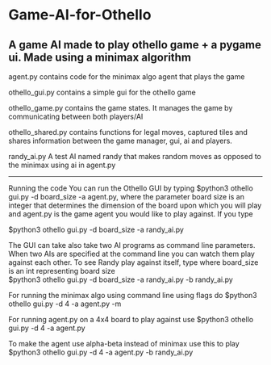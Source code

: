 # Game-AI-for-Othello
A game AI made to play othello game + a pygame ui. Made using a minimax algorithm
-----------------------------------------

agent.py contains code for the minimax algo agent that plays the game

othello_gui.py contains a simple gui for the othello game

othello_game.py contains the game states. It manages the game by communicating between both players/AI

othello_shared.py contains functions for legal moves, captured tiles and shares information between the game manager, gui, ai and players.

randy_ai.py A test AI named randy that makes random moves as opposed to the minimax using ai in agent.py

-------------------------------------------
Running the code
You can run the Othello GUI by typing $python3 othello gui.py -d board_size -a
agent.py, where the parameter board size is an integer that determines the dimension of the board upon
which you will play and agent.py is the game agent you would like to play against. If you type

$python3 othello gui.py -d board_size -a randy_ai.py

The GUI can take also take two AI programs as command line parameters. When two AIs are specified
at the command line you can watch them play against each other. To see Randy play against itself, type
where board_size is an int representing board size  
$python3 othello gui.py -d board_size -a randy_ai.py -b randy_ai.py

For running the minimax algo using command line using flags do 
$python3 othello gui.py -d 4 -a agent.py -m

For running agent.py on a 4x4 board to play against use
$python3 othello gui.py -d 4 -a agent.py

To make the agent use alpha-beta instead of minimax use this to play
$python3 othello gui.py -d 4 -a agent.py -b randy_ai.py
